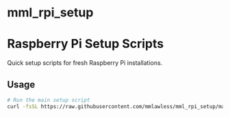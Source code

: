 # mml_rpi_setup

# Raspberry Pi Setup Scripts

Quick setup scripts for fresh Raspberry Pi installations.

## Usage
```bash
# Run the main setup script
curl -fsSL https://raw.githubusercontent.com/mmlawless/mml_rpi_setup/main/setup_pi.sh | bash
